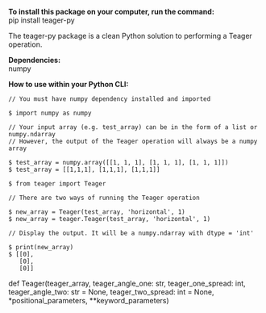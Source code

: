 <b>To install this package on your computer, run the command:</b><br> 
pip install teager-py
  
The teager-py package is a clean Python solution to performing a Teager operation.

<b>Dependencies: </b><br>
  numpy
  
 <b> How to use within your Python CLI: </b>
    
    // You must have numpy dependency installed and imported
    
    $ import numpy as numpy
    
    // Your input array (e.g. test_array) can be in the form of a list or numpy.ndarray
    // However, the output of the Teager operation will always be a numpy array
    
    $ test_array = numpy.array([[1, 1, 1], [1, 1, 1], [1, 1, 1]])
    $ test_array = [[1,1,1], [1,1,1], [1,1,1]]
    
    $ from teager import Teager
    
    // There are two ways of running the Teager operation
    
    $ new_array = Teager(test_array, 'horizontal', 1)
    $ new_array = teager.Teager(test_array, 'horizontal', 1)
    
    // Display the output. It will be a numpy.ndarray with dtype = 'int'
    
    $ print(new_array)
    $ [[0], 
       [0], 
       [0]]
    
def Teager(teager_array, teager_angle_one: str, teager_one_spread: int, teager_angle_two: str = None, teager_two_spread: int = None, *positional_parameters, **keyword_parameters)
       

    
